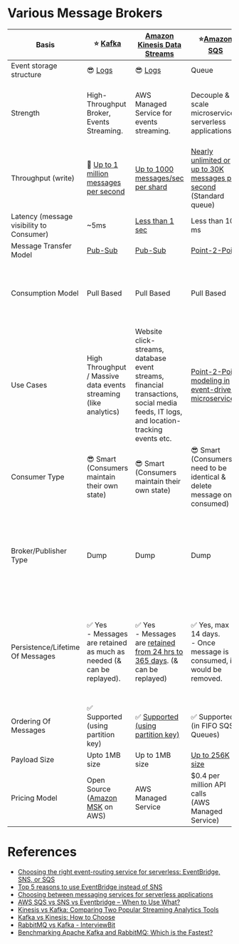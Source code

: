 
# Various Message Brokers

| Basis                                    | :star: [Kafka](Kafka/Readme.md)                                                            | [Amazon Kinesis Data Streams](../2_AWS/4_MessageBrokerServices/AmazonKinesis/Readme.md)                                                                              | :star:[Amazon SQS](../2_AWS/4_MessageBrokerServices/AmazonSQS/Readme.md)                                                                                                  | [Amazon SNS](../2_AWS/4_MessageBrokerServices/AmazonSNS.md)                                                                | [Amazon EventBridge](../2_AWS/4_MessageBrokerServices/AmazonEventBridge.md)                                              | [RabbitMQ](RabbitMQ.md)                                                                                                                         |
|------------------------------------------|--------------------------------------------------------------------------------------------|----------------------------------------------------------------------------------------------------------------------------------------------------------------------|---------------------------------------------------------------------------------------------------------------------------------------------------------------------------|----------------------------------------------------------------------------------------------------------------------------|--------------------------------------------------------------------------------------------------------------------------|-------------------------------------------------------------------------------------------------------------------------------------------------|
| Event storage structure                  | :sunglasses: [Logs](../3_Databases/5_DatabaseInternals/AppendOnlyProperty.md)              | :sunglasses: [Logs](../3_Databases/5_DatabaseInternals/AppendOnlyProperty.md)                                                                                        | Queue                                                                                                                                                                     | Topic                                                                                                                      | Event Bus                                                                                                                | Queue                                                                                                                                           |
| Strength                                 | High-Throughput Broker, Events Streaming.                                                  | AWS Managed Service for events streaming.                                                                                                                            | Decouple & scale microservices, serverless applications                                                                                                                   | Push-Notification-Based-Broker, can't be used for events streaming.                                                        | Rule-Based-Targeting-Broker                                                                                              | Low-Latency MQ                                                                                                                                  |
| Throughput (write)                       | :rocket: [Up to 1 million messages per second]()                                           | [Up to 1000 messages/sec per shard](https://docs.aws.amazon.com/streams/latest/dev/key-concepts.html)                                                                | [Nearly unlimited or up to 30K messages per second](https://docs.aws.amazon.com/AWSSimpleQueueService/latest/SQSDeveloperGuide/quotas-messages.html) <br/>(Standard queue) | [Up to 30K messages per second](https://docs.aws.amazon.com/general/latest/gr/sns.html) <br/>(Standard topic)              | [Up to 10K messages per second](https://docs.aws.amazon.com/eventbridge/latest/userguide/eb-quota.html)                  | [Up to 10K messages per second](https://blog.rabbitmq.com/posts/2012/04/rabbitmq-performance-measurements-part-2)                               |
| Latency (message visibility to Consumer) | ~5ms                                                                                       | [Less than 1 sec](https://docs.aws.amazon.com/streams/latest/dev/kinesis-low-latency.html)                                                                           | Less than 100 ms                                                                                                                                                          | b/w 100 ms to 200 ms                                                                                                       | Greater than 200ms                                                                                                       | ~1ms                                                                                                                                            |
| Message Transfer Model                   | [Pub-Sub](EventDrivenArchitecture/PubSubModel.md)                                          | [Pub-Sub](EventDrivenArchitecture/PubSubModel.md)                                                                                                                    | [Point-2-Point](EventDrivenArchitecture/PointToPointModel.md)                                                                                                             | [Pub-Sub](EventDrivenArchitecture/PubSubModel.md)                                                                          | [Pub-Sub](EventDrivenArchitecture/PubSubModel.md)                                                                        | [Point-2-Point](EventDrivenArchitecture/PointToPointModel.md)                                                                                   |
| Consumption Model                        | Pull Based                                                                                 | Pull Based                                                                                                                                                           | Pull Based                                                                                                                                                                | Push Based, Upto 100K topics, 10 million subscribers per topic                                                             | Push Based, Upto 100 event buses, 300 rules per event bus, 5 targets per rule                                            | Push Based                                                                                                                                      |
| Use Cases                                | High Throughput / Massive data events streaming (like analytics)                           | Website click-streams, database event streams, financial transactions, social media feeds, IT logs, and location-tracking events etc.                                | [Point-2-Point modeling in event-driven microservices](EventDrivenArchitecture/Readme.md).                                                                                | Notification (Email/Push) to person, Pub-Sub modeling for [event-driven microservices](EventDrivenArchitecture/Readme.md). | Rule based targeting in [Event-driven microservices](EventDrivenArchitecture/Readme.md)                                  | Low-latency use cases when message guarantee is needed or some consistent behaviour (like order workflow, failed orders etc.)                   |
| Consumer Type                            | :sunglasses: Smart <br/>(Consumers maintain their own state)                               | :sunglasses: Smart <br/>(Consumers maintain their own state)                                                                                                         | :sunglasses: Smart <br/>(Consumers need to be identical & delete message once consumed)                                                                                   | Dump <br/>(Consumers might be processing messages in the different way)                                                    | Dump<br/>(Consumers might be processing messages in the different way)                                                   | Dumb                                                                                                                                            |
| Broker/Publisher Type                    | Dump                                                                                       | Dump                                                                                                                                                                 | Dump                                                                                                                                                                      | :sunglasses: Smart                                                                                                         | :sunglasses: Smart                                                                                                       | :sunglasses: Smart <br/>(Consistent transmission of messages to consumers at about the same speed as the broker monitors the consumer's status) |
| Persistence/Lifetime Of Messages         | :white_check_mark: Yes <br/>- Messages are retained as much as needed (& can be replayed). | :white_check_mark: Yes <br/>- Messages are [retained from 24 hrs to 365 days](https://docs.aws.amazon.com/streams/latest/dev/key-concepts.html). (& can be replayed) | :white_check_mark: Yes, max 14 days. <br>- Once message is consumed, it would be removed.                                                                                 | :x: No <br> - When an SNS Topic receives an event notification, it would be instantly broadcast to all Subscribers.        | :x: No <br/>- But events can be archived, to replay later.                                                               | :x: No <br/>- Once message is consumed and acknowledgement is sent, it would be removed from RabbitMQ message queue.                            |
| Ordering Of Messages                     | :white_check_mark: Supported <br/>(using partition key)                                    | :white_check_mark: [Supported (using partition key)](https://docs.aws.amazon.com/streams/latest/dev/key-concepts.html)                                               | :white_check_mark: Supported (in FIFO SQS Queues)                                                                                                                         | :white_check_mark: Supported (in FIFO SNS Topics)                                                                          | :x: Not-Supported                                                                                                        | :x: Not-Supported                                                                                                                               |
| Payload Size                             | Upto 1MB size                                                                              | Up to 1MB size                                                                                                                                                       | [Up to 256K size](https://docs.aws.amazon.com/general/latest/gr/sqs-service.html)                                                                                         | [Up to 256K size](https://aws.amazon.com/blogs/compute/choosing-between-messaging-services-for-serverless-applications/)   | [Up to 256K size](https://aws.amazon.com/blogs/compute/choosing-between-messaging-services-for-serverless-applications/) | No constraints                                                                                                                                  |
| Pricing Model                            | Open Source <br/>([Amazon MSK](../2_AWS/4_MessageBrokerServices/AmazonMSK.md) on AWS)      | AWS Managed Service                                                                                                                                                  | $0.4 per million API calls <br/>(AWS Managed Service)                                                                                                                     | $0.5 per million API calls <br/>(AWS Managed Service)                                                                      | $1 per million API calls <br/>(AWS Managed Service)                                                                      | Open Source <br/>([Amazon MQ](../2_AWS/4_MessageBrokerServices/AmazonMQ.md) on AWS)                                                             |

# References
- [Choosing the right event-routing service for serverless: EventBridge, SNS, or SQS](https://lumigo.io/blog/choosing-the-right-event-routing-on-aws-eventbridge-sns-or-sqs/)
- [Top 5 reasons to use EventBridge instead of SNS](https://lumigo.io/blog/5-reasons-why-you-should-use-eventbridge-instead-of-sns/)
- [Choosing between messaging services for serverless applications](https://aws.amazon.com/blogs/compute/choosing-between-messaging-services-for-serverless-applications/)
- [AWS SQS vs SNS vs Eventbridge – When to Use What?](https://beabetterdev.com/2021/09/10/aws-sqs-vs-sns-vs-eventbridge/)
- [Kinesis vs Kafka: Comparing Two Popular Streaming Analytics Tools](https://www.spec-india.com/blog/kinesis-vs-kafka)
- [Kafka vs Kinesis: How to Choose](https://rockset.com/blog/kafka-vs-kinesis-choosing-the-best-data-streaming-solution/)
- [RabbitMQ vs Kafka - InterviewBit](https://www.interviewbit.com/blog/rabbitmq-vs-kafka/)
- [Benchmarking Apache Kafka and RabbitMQ: Which is the Fastest?](https://www.confluent.io/blog/kafka-fastest-messaging-system/)